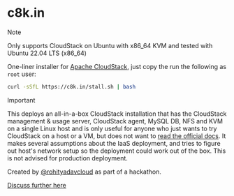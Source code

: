 # c8k.in

> [!NOTE]
> Only supports CloudStack on Ubuntu with x86_64 KVM and tested with Ubuntu 22.04 LTS (x86_64)

One-liner installer for [Apache CloudStack](https://cloudstack.apache.org), just copy the run the following as `root` user:

```bash
curl -sSfL https://c8k.in/stall.sh | bash
```

> [!IMPORTANT]
> This deploys an all-in-a-box CloudStack installation that has the CloudStack management & usage server, CloudStack agent, MySQL DB, NFS and KVM on a single Linux host and is only useful for anyone who just wants to try CloudStack on a host or a VM, but does not want to [read the official docs](https://docs.cloudstack.apache.org). It makes several assumptions about the IaaS deployment, and tries to figure out host's network setup so the deployment could work out of the box. This is not advised for production deployment.

Created by [@rohityadavcloud](https://github.com/rohityadavcloud) as part of a hackathon.

[Discuss further here](https://github.com/apache/cloudstack/discussions)
